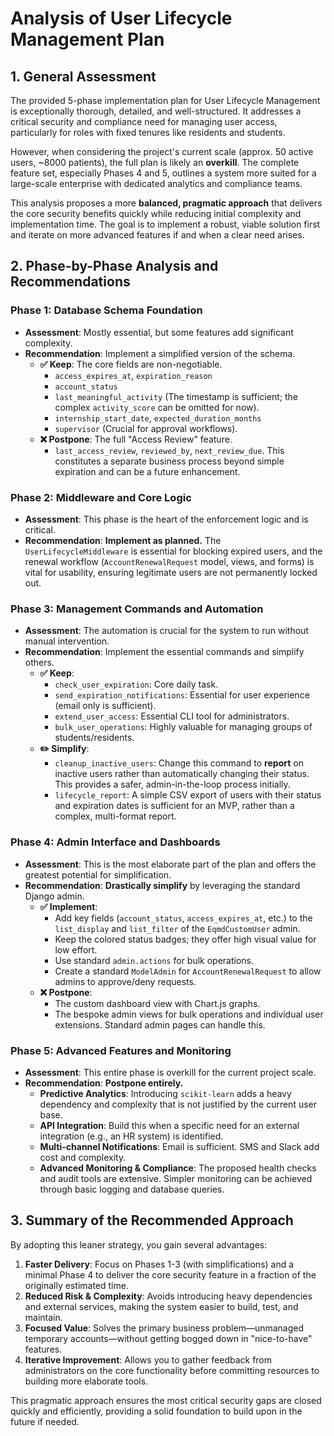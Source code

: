 # Analysis of User Lifecycle Management Plan

## 1. General Assessment

The provided 5-phase implementation plan for User Lifecycle Management is exceptionally thorough, detailed, and well-structured. It addresses a critical security and compliance need for managing user access, particularly for roles with fixed tenures like residents and students.

However, when considering the project's current scale (approx. 50 active users, ~8000 patients), the full plan is likely an **overkill**. The complete feature set, especially Phases 4 and 5, outlines a system more suited for a large-scale enterprise with dedicated analytics and compliance teams.

This analysis proposes a more **balanced, pragmatic approach** that delivers the core security benefits quickly while reducing initial complexity and implementation time. The goal is to implement a robust, viable solution first and iterate on more advanced features if and when a clear need arises.

## 2. Phase-by-Phase Analysis and Recommendations

### Phase 1: Database Schema Foundation

- **Assessment**: Mostly essential, but some features add significant complexity.
- **Recommendation**: Implement a simplified version of the schema.
  - **✅ Keep**: The core fields are non-negotiable.
    - `access_expires_at`, `expiration_reason`
    - `account_status`
    - `last_meaningful_activity` (The timestamp is sufficient; the complex `activity_score` can be omitted for now).
    - `internship_start_date`, `expected_duration_months`
    - `supervisor` (Crucial for approval workflows).
  - **❌ Postpone**: The full "Access Review" feature.
    - `last_access_review`, `reviewed_by`, `next_review_due`. This constitutes a separate business process beyond simple expiration and can be a future enhancement.

### Phase 2: Middleware and Core Logic

- **Assessment**: This phase is the heart of the enforcement logic and is critical.
- **Recommendation**: **Implement as planned.** The `UserLifecycleMiddleware` is essential for blocking expired users, and the renewal workflow (`AccountRenewalRequest` model, views, and forms) is vital for usability, ensuring legitimate users are not permanently locked out.

### Phase 3: Management Commands and Automation

- **Assessment**: The automation is crucial for the system to run without manual intervention.
- **Recommendation**: Implement the essential commands and simplify others.
  - **✅ Keep**:
    - `check_user_expiration`: Core daily task.
    - `send_expiration_notifications`: Essential for user experience (email only is sufficient).
    - `extend_user_access`: Essential CLI tool for administrators.
    - `bulk_user_operations`: Highly valuable for managing groups of students/residents.
  - **✏️ Simplify**:
    - `cleanup_inactive_users`: Change this command to **report** on inactive users rather than automatically changing their status. This provides a safer, admin-in-the-loop process initially.
    - `lifecycle_report`: A simple CSV export of users with their status and expiration dates is sufficient for an MVP, rather than a complex, multi-format report.

### Phase 4: Admin Interface and Dashboards

- **Assessment**: This is the most elaborate part of the plan and offers the greatest potential for simplification.
- **Recommendation**: **Drastically simplify** by leveraging the standard Django admin.
  - **✅ Implement**:
    - Add key fields (`account_status`, `access_expires_at`, etc.) to the `list_display` and `list_filter` of the `EqmdCustomUser` admin.
    - Keep the colored status badges; they offer high visual value for low effort.
    - Use standard `admin.actions` for bulk operations.
    - Create a standard `ModelAdmin` for `AccountRenewalRequest` to allow admins to approve/deny requests.
  - **❌ Postpone**:
    - The custom dashboard view with Chart.js graphs.
    - The bespoke admin views for bulk operations and individual user extensions. Standard admin pages can handle this.

### Phase 5: Advanced Features and Monitoring

- **Assessment**: This entire phase is overkill for the current project scale.
- **Recommendation**: **Postpone entirely.**
  - **Predictive Analytics**: Introducing `scikit-learn` adds a heavy dependency and complexity that is not justified by the current user base.
  - **API Integration**: Build this when a specific need for an external integration (e.g., an HR system) is identified.
  - **Multi-channel Notifications**: Email is sufficient. SMS and Slack add cost and complexity.
  - **Advanced Monitoring & Compliance**: The proposed health checks and audit tools are extensive. Simpler monitoring can be achieved through basic logging and database queries.

## 3. Summary of the Recommended Approach

By adopting this leaner strategy, you gain several advantages:

1. **Faster Delivery**: Focus on Phases 1-3 (with simplifications) and a minimal Phase 4 to deliver the core security feature in a fraction of the originally estimated time.
2. **Reduced Risk & Complexity**: Avoids introducing heavy dependencies and external services, making the system easier to build, test, and maintain.
3. **Focused Value**: Solves the primary business problem—unmanaged temporary accounts—without getting bogged down in "nice-to-have" features.
4. **Iterative Improvement**: Allows you to gather feedback from administrators on the core functionality before committing resources to building more elaborate tools.

This pragmatic approach ensures the most critical security gaps are closed quickly and efficiently, providing a solid foundation to build upon in the future if needed.
